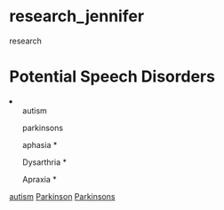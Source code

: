 # research_jennifer
research 
<h1> Potential Speech Disorders</h1>
<li><ol>autism</ol>
<ol>parkinsons</ol>
<ol>aphasia *</ol>
<ol>Dysarthria *</ol>
<ol>Apraxia *</ol></li>
<a href="https://www.kaggle.com/andrewmvd/autism-screening-on-adults?select=autism_screening.csv">autism</a>
<a href="https://www.kaggle.com/ruslankl/early-biomarkers-of-parkinsons-disease">Parkinson</a>
<a href="https://www.kaggle.com/darshanjain29/parkinsons-disease-solution">Parkinsons</a>
